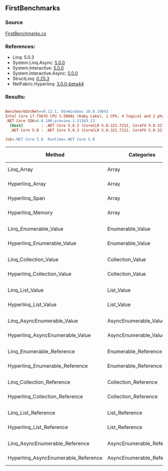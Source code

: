 ﻿## FirstBenchmarks

### Source
[FirstBenchmarks.cs](../NetFabric.Hyperlinq.Benchmarks/Benchmarks/FirstBenchmarks.cs)

### References:
- Linq: 5.0.3
- System.Linq.Async: [5.0.0](https://www.nuget.org/packages/System.Linq.Async/5.0.0)
- System.Interactive: [5.0.0](https://www.nuget.org/packages/System.Interactive/5.0.0)
- System.Interactive.Async: [5.0.0](https://www.nuget.org/packages/System.Interactive.Async/5.0.0)
- StructLinq: [0.25.3](https://www.nuget.org/packages/StructLinq/0.25.3)
- NetFabric.Hyperlinq: [3.0.0-beta44](https://www.nuget.org/packages/NetFabric.Hyperlinq/3.0.0-beta44)

### Results:
``` ini

BenchmarkDotNet=v0.12.1, OS=Windows 10.0.19043
Intel Core i7-7567U CPU 3.50GHz (Kaby Lake), 1 CPU, 4 logical and 2 physical cores
.NET Core SDK=6.0.100-preview.1.21103.13
  [Host]        : .NET Core 5.0.3 (CoreCLR 5.0.321.7212, CoreFX 5.0.321.7212), X64 RyuJIT
  .NET Core 5.0 : .NET Core 5.0.3 (CoreCLR 5.0.321.7212, CoreFX 5.0.321.7212), X64 RyuJIT

Job=.NET Core 5.0  Runtime=.NET Core 5.0  

```
|                              Method |                Categories | Count |      Mean |    Error |   StdDev | Ratio |  Gen 0 | Gen 1 | Gen 2 | Allocated |
|------------------------------------ |-------------------------- |------ |----------:|---------:|---------:|------:|-------:|------:|------:|----------:|
|                          Linq_Array |                     Array |   100 |  21.64 ns | 0.093 ns | 0.082 ns |  1.00 |      - |     - |     - |         - |
|                     Hyperlinq_Array |                     Array |   100 |  13.21 ns | 0.029 ns | 0.027 ns |  0.61 |      - |     - |     - |         - |
|                      Hyperlinq_Span |                     Array |   100 |  11.89 ns | 0.031 ns | 0.027 ns |  0.55 |      - |     - |     - |         - |
|                    Hyperlinq_Memory |                     Array |   100 |  14.51 ns | 0.021 ns | 0.019 ns |  0.67 |      - |     - |     - |         - |
|                                     |                           |       |           |          |          |       |        |       |       |           |
|               Linq_Enumerable_Value |          Enumerable_Value |   100 |  25.28 ns | 0.071 ns | 0.059 ns |  1.00 | 0.0153 |     - |     - |      32 B |
|          Hyperlinq_Enumerable_Value |          Enumerable_Value |   100 |  13.74 ns | 0.037 ns | 0.031 ns |  0.54 |      - |     - |     - |         - |
|                                     |                           |       |           |          |          |       |        |       |       |           |
|               Linq_Collection_Value |          Collection_Value |   100 |  25.53 ns | 0.075 ns | 0.066 ns |  1.00 | 0.0153 |     - |     - |      32 B |
|          Hyperlinq_Collection_Value |          Collection_Value |   100 |  14.89 ns | 0.050 ns | 0.044 ns |  0.58 |      - |     - |     - |         - |
|                                     |                           |       |           |          |          |       |        |       |       |           |
|                     Linq_List_Value |                List_Value |   100 |  13.01 ns | 0.069 ns | 0.065 ns |  1.00 |      - |     - |     - |         - |
|                Hyperlinq_List_Value |                List_Value |   100 |  21.61 ns | 0.095 ns | 0.079 ns |  1.66 |      - |     - |     - |         - |
|                                     |                           |       |           |          |          |       |        |       |       |           |
|          Linq_AsyncEnumerable_Value |     AsyncEnumerable_Value |   100 | 113.54 ns | 0.255 ns | 0.238 ns |  1.00 | 0.0191 |     - |     - |      40 B |
|     Hyperlinq_AsyncEnumerable_Value |     AsyncEnumerable_Value |   100 |  72.65 ns | 0.251 ns | 0.235 ns |  0.64 |      - |     - |     - |         - |
|                                     |                           |       |           |          |          |       |        |       |       |           |
|           Linq_Enumerable_Reference |      Enumerable_Reference |   100 |  20.66 ns | 0.129 ns | 0.114 ns |  1.00 | 0.0153 |     - |     - |      32 B |
|      Hyperlinq_Enumerable_Reference |      Enumerable_Reference |   100 |  14.22 ns | 0.060 ns | 0.053 ns |  0.69 | 0.0153 |     - |     - |      32 B |
|                                     |                           |       |           |          |          |       |        |       |       |           |
|           Linq_Collection_Reference |      Collection_Reference |   100 |  21.76 ns | 0.109 ns | 0.102 ns |  1.00 | 0.0153 |     - |     - |      32 B |
|      Hyperlinq_Collection_Reference |      Collection_Reference |   100 |  15.58 ns | 0.070 ns | 0.065 ns |  0.72 | 0.0153 |     - |     - |      32 B |
|                                     |                           |       |           |          |          |       |        |       |       |           |
|                 Linq_List_Reference |            List_Reference |   100 |  13.10 ns | 0.039 ns | 0.035 ns |  1.00 |      - |     - |     - |         - |
|            Hyperlinq_List_Reference |            List_Reference |   100 |  21.30 ns | 0.063 ns | 0.056 ns |  1.63 |      - |     - |     - |         - |
|                                     |                           |       |           |          |          |       |        |       |       |           |
|      Linq_AsyncEnumerable_Reference | AsyncEnumerable_Reference |   100 | 111.45 ns | 0.291 ns | 0.272 ns |  1.00 | 0.0191 |     - |     - |      40 B |
| Hyperlinq_AsyncEnumerable_Reference | AsyncEnumerable_Reference |   100 |  73.97 ns | 0.172 ns | 0.144 ns |  0.66 | 0.0191 |     - |     - |      40 B |
